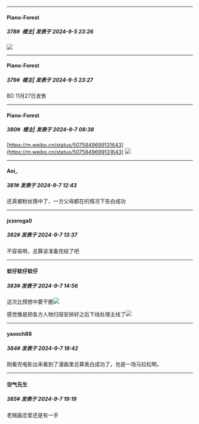 ﻿
*****

####  Piano-Forest  
##### 378#         楼主| 发表于 2024-9-5 23:26

<img src="https://p.sda1.dev/19/6b954d521b17fec54011e8ec217eca96/20240905_012424.jpg" referrerpolicy="no-referrer">

*****

####  Piano-Forest  
##### 379#         楼主| 发表于 2024-9-5 23:27

BD 11月27日发售


*****

####  Piano-Forest  
##### 380#         楼主| 发表于 2024-9-7 08:38

[https://m.weibo.cn/status/5075849699131643](https://m.weibo.cn/status/5075849699131643)
<img src="https://p.sda1.dev/19/fe29568842eee2379dba575597d54f35/IMG_20240907_083807.jpg" referrerpolicy="no-referrer">


*****

####  Aoi_  
##### 381#       发表于 2024-9-7 12:43

还真被粉丝猜中了，一方父母都在的情况下告白成功


*****

####  jxzeroga0  
##### 382#       发表于 2024-9-7 13:37

不容易啊，总算该准备完结了吧


*****

####  蚊仔蚊仔蚊仔  
##### 383#       发表于 2024-9-7 14:56

这次比预想中要干脆<img src="https://static.saraba1st.com/image/smiley/face2017/068.png" referrerpolicy="no-referrer">

感觉像是把各方人物归宿安排好之后下线处理主线了<img src="https://static.saraba1st.com/image/smiley/face2017/068.png" referrerpolicy="no-referrer">


*****

####  yaoxch88  
##### 384#       发表于 2024-9-7 18:42

刚看完电影出来看到了漫画里总算表白成功了，也是一场马拉松啊。


*****

####  空气先生  
##### 385#       发表于 2024-9-7 19:19

老贼画恋爱还是有一手

